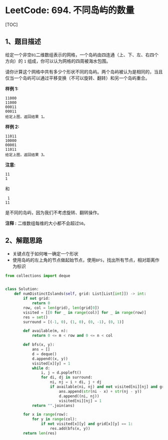 # LeetCode: 694. 不同岛屿的数量

[TOC]

## 1、题目描述

给定一个非空`01`二维数组表示的网格，一个岛屿由四连通（上、下、左、右四个方向）的 `1` 组成，你可以认为网格的四周被海水包围。

请你计算这个网格中共有多少个形状不同的岛屿。两个岛屿被认为是相同的，当且仅当一个岛屿可以通过平移变换（不可以旋转、翻转）和另一个岛屿重合。

 

**样例 1:**

```
11000
11000
00011
00011
给定上图，返回结果 1。
```

**样例 2:**

```
11011
10000
00001
11011
给定上图，返回结果 3。
```

**注意:**

```
11
1
```

和

```
 1
11
```

是不同的岛屿，因为我们不考虑旋转、翻转操作。

 

**注释 :**  二维数组每维的大小都不会超过`50`。



## 2、解题思路

-   关键点在于如何唯一确定一个形状
-   使用岛屿的左上角的节点做起始节点，使用`BFS`，找出所有节点，相对距离作为标识



```python
from collections import deque


class Solution:
    def numDistinctIslands(self, grid: List[List[int]]) -> int:
        if not grid:
            return 0
        row, col = len(grid), len(grid[0])
        visited = [[0 for _ in range(col)] for _ in range(row)]
        res = set()
        surround = [(-1, 0), (1, 0), (0, -1), (0, 1)]

        def available(m, n):
            return 0 <= m < row and 0 <= n < col

        def bfs(x, y):
            ans = []
            d = deque()
            d.append((x, y))
            visited[x][y] = 1
            while d:
                i, j = d.popleft()
                for di, dj in surround:
                    ni, nj = i + di, j + dj
                    if available(ni, nj) and not visited[ni][nj] and grid[ni][nj]:
                        ans.append(str(ni - x) + str(nj - y))
                        d.append((ni, nj))
                        visited[ni][nj] = 1
            return "".join(ans)

        for x in range(row):
            for y in range(col):
                if not visited[x][y] and grid[x][y] == 1:
                    res.add(bfs(x, y))
        return len(res)

```

